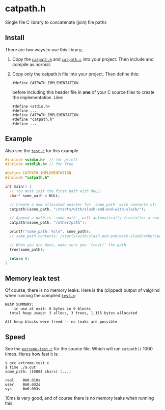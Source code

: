 # catpath.h

Single file C library to concatenate (join) file paths

## Install

There are two ways to use this library;

 1. Copy the [`catpath.h`](./catpath.h) and [`catpath.c`](./catpath.c) into your project. Then include
    and compile as normal.

 2. Copy only the catpath.h file into your project. Then define this:

    ```
    #define CATPATH_IMPLEMENTATION
    ```

    before including this header file in **one** of your C source
    files to create the implementation. Like:

    ```
    #define <stdio.h>
    #define ...
    #define CATPATH_IMPLEMENTATION
    #define "catpath.h"
    #define ...
    ```

## Example

Also see the [`test.c`](./test.c) for this example.

```c
#include <stdio.h>  // for printf
#include <stdlib.h> // for free

#define CATPATH_IMPLEMENTATION
#include "catpath.h"

int main() {
  // You must init the first path with NULL!
  char* some_path = NULL;

  // Create a new allocated pointer for `some_path` with contents of: `/starts/with/slash-and-end-with-slash` (removes the suffix '/')
  catpath(&some_path, "/starts/with/slash-and-end-with-slash/");

  // Append a path to `some_path`, will automatically free/alloc a new pointer and return it
  catpath(&some_path, "/other/path");

  printf("some_path: %s\n", some_path);
  // some_path contents: /starts/with/slash-and-end-with-slash/other/path

  // When you are done, make sure you `free()` the path.
  free(some_path);

  return 0;
}
```

## Memory leak test

Of course, there is no memory leaks. Here is the (clipped) output of
valgrind when running the compiled [`test.c`](./test.c):

```
HEAP SUMMARY:
    in use at exit: 0 bytes in 0 blocks
  total heap usage: 3 allocs, 3 frees, 1,115 bytes allocated

All heap blocks were freed -- no leaks are possible
```

## Speed

See the [`extreme-test.c`](./extreme-test.c) for the source file. Which will run
`catpath()` 1000 times. Heres how fast it is:

```
$ gcc extreme-test.c
$ time ./a.out
some_path: (10004 chars) [...]

real    0m0.010s
user    0m0.002s
sys     0m0.003s
```

10ms is very good, and of course there is no memory leaks when running this.

